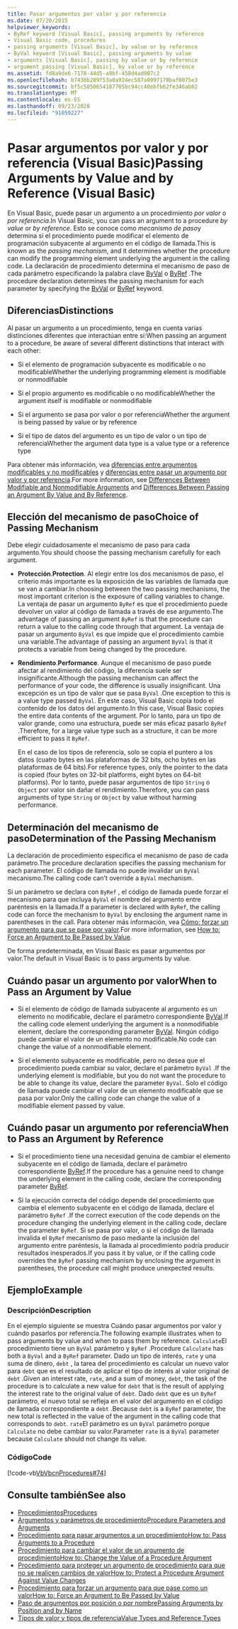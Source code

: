 ```yaml
---
title: Pasar argumentos por valor y por referencia
ms.date: 07/20/2015
helpviewer_keywords:
- ByRef keyword [Visual Basic], passing arguments by reference
- Visual Basic code, procedures
- passing arguments [Visual Basic], by value or by reference
- ByVal keyword [Visual Basic], passing arguments by value
- arguments [Visual Basic], passing by value or by reference
- argument passing [Visual Basic], by value or by reference
ms.assetid: fd8a9de6-7178-44d5-a9bf-458d4ad907c2
ms.openlocfilehash: b7430b209f53a0a924ec587a0097178baf0075e3
ms.sourcegitcommit: bf5c5850654187705bc94cc40ebfb62fe346ab02
ms.translationtype: MT
ms.contentlocale: es-ES
ms.lasthandoff: 09/23/2020
ms.locfileid: "91059227"
---
```

# <a name="passing-arguments-by-value-and-by-reference-visual-basic"></a><span data-ttu-id="87be9-102">Pasar argumentos por valor y por referencia (Visual Basic)</span><span class="sxs-lookup"><span data-stu-id="87be9-102">Passing Arguments by Value and by Reference (Visual Basic)</span></span>

<span data-ttu-id="87be9-103">En Visual Basic, puede pasar un argumento a un procedimiento *por valor* o *por referencia*.</span><span class="sxs-lookup"><span data-stu-id="87be9-103">In Visual Basic, you can pass an argument to a procedure *by value* or *by reference*.</span></span> <span data-ttu-id="87be9-104">Esto se conoce como *mecanismo de paso*y determina si el procedimiento puede modificar el elemento de programación subyacente al argumento en el código de llamada.</span><span class="sxs-lookup"><span data-stu-id="87be9-104">This is known as the *passing mechanism*, and it determines whether the procedure can modify the programming element underlying the argument in the calling code.</span></span> <span data-ttu-id="87be9-105">La declaración de procedimiento determina el mecanismo de paso de cada parámetro especificando la palabra clave [ByVal](../../../language-reference/modifiers/byval.md) o [ByRef](../../../language-reference/modifiers/byref.md) .</span><span class="sxs-lookup"><span data-stu-id="87be9-105">The procedure declaration determines the passing mechanism for each parameter by specifying the [ByVal](../../../language-reference/modifiers/byval.md) or [ByRef](../../../language-reference/modifiers/byref.md) keyword.</span></span>  
  
## <a name="distinctions"></a><span data-ttu-id="87be9-106">Diferencias</span><span class="sxs-lookup"><span data-stu-id="87be9-106">Distinctions</span></span>  

 <span data-ttu-id="87be9-107">Al pasar un argumento a un procedimiento, tenga en cuenta varias distinciones diferentes que interactúan entre sí:</span><span class="sxs-lookup"><span data-stu-id="87be9-107">When passing an argument to a procedure, be aware of several different distinctions that interact with each other:</span></span>  
  
- <span data-ttu-id="87be9-108">Si el elemento de programación subyacente es modificable o no modificable</span><span class="sxs-lookup"><span data-stu-id="87be9-108">Whether the underlying programming element is modifiable or nonmodifiable</span></span>  
  
- <span data-ttu-id="87be9-109">Si el propio argumento es modificable o no modificable</span><span class="sxs-lookup"><span data-stu-id="87be9-109">Whether the argument itself is modifiable or nonmodifiable</span></span>  
  
- <span data-ttu-id="87be9-110">Si el argumento se pasa por valor o por referencia</span><span class="sxs-lookup"><span data-stu-id="87be9-110">Whether the argument is being passed by value or by reference</span></span>  
  
- <span data-ttu-id="87be9-111">Si el tipo de datos del argumento es un tipo de valor o un tipo de referencia</span><span class="sxs-lookup"><span data-stu-id="87be9-111">Whether the argument data type is a value type or a reference type</span></span>  
  
 <span data-ttu-id="87be9-112">Para obtener más información, vea [diferencias entre argumentos modificables y no modificables](./differences-between-modifiable-and-nonmodifiable-arguments.md) y [diferencias entre pasar un argumento por valor y por referencia](./differences-between-passing-an-argument-by-value-and-by-reference.md).</span><span class="sxs-lookup"><span data-stu-id="87be9-112">For more information, see [Differences Between Modifiable and Nonmodifiable Arguments](./differences-between-modifiable-and-nonmodifiable-arguments.md) and [Differences Between Passing an Argument By Value and By Reference](./differences-between-passing-an-argument-by-value-and-by-reference.md).</span></span>  
  
## <a name="choice-of-passing-mechanism"></a><span data-ttu-id="87be9-113">Elección del mecanismo de paso</span><span class="sxs-lookup"><span data-stu-id="87be9-113">Choice of Passing Mechanism</span></span>  

 <span data-ttu-id="87be9-114">Debe elegir cuidadosamente el mecanismo de paso para cada argumento.</span><span class="sxs-lookup"><span data-stu-id="87be9-114">You should choose the passing mechanism carefully for each argument.</span></span>  
  
- <span data-ttu-id="87be9-115">**Protección**.</span><span class="sxs-lookup"><span data-stu-id="87be9-115">**Protection**.</span></span> <span data-ttu-id="87be9-116">Al elegir entre los dos mecanismos de paso, el criterio más importante es la exposición de las variables de llamada que se van a cambiar.</span><span class="sxs-lookup"><span data-stu-id="87be9-116">In choosing between the two passing mechanisms, the most important criterion is the exposure of calling variables to change.</span></span> <span data-ttu-id="87be9-117">La ventaja de pasar un argumento `ByRef` es que el procedimiento puede devolver un valor al código de llamada a través de ese argumento.</span><span class="sxs-lookup"><span data-stu-id="87be9-117">The advantage of passing an argument `ByRef` is that the procedure can return a value to the calling code through that argument.</span></span> <span data-ttu-id="87be9-118">La ventaja de pasar un argumento `ByVal` es que impide que el procedimiento cambie una variable.</span><span class="sxs-lookup"><span data-stu-id="87be9-118">The advantage of passing an argument `ByVal` is that it protects a variable from being changed by the procedure.</span></span>  
  
- <span data-ttu-id="87be9-119">**Rendimiento**.</span><span class="sxs-lookup"><span data-stu-id="87be9-119">**Performance**.</span></span> <span data-ttu-id="87be9-120">Aunque el mecanismo de paso puede afectar al rendimiento del código, la diferencia suele ser insignificante.</span><span class="sxs-lookup"><span data-stu-id="87be9-120">Although the passing mechanism can affect the performance of your code, the difference is usually insignificant.</span></span> <span data-ttu-id="87be9-121">Una excepción es un tipo de valor que se pasa `ByVal` .</span><span class="sxs-lookup"><span data-stu-id="87be9-121">One exception to this is a value type passed `ByVal`.</span></span> <span data-ttu-id="87be9-122">En este caso, Visual Basic copia todo el contenido de los datos del argumento.</span><span class="sxs-lookup"><span data-stu-id="87be9-122">In this case, Visual Basic copies the entire data contents of the argument.</span></span> <span data-ttu-id="87be9-123">Por lo tanto, para un tipo de valor grande, como una estructura, puede ser más eficaz pasarlo `ByRef` .</span><span class="sxs-lookup"><span data-stu-id="87be9-123">Therefore, for a large value type such as a structure, it can be more efficient to pass it `ByRef`.</span></span>  
  
     <span data-ttu-id="87be9-124">En el caso de los tipos de referencia, solo se copia el puntero a los datos (cuatro bytes en las plataformas de 32 bits, ocho bytes en las plataformas de 64 bits).</span><span class="sxs-lookup"><span data-stu-id="87be9-124">For reference types, only the pointer to the data is copied (four bytes on 32-bit platforms, eight bytes on 64-bit platforms).</span></span> <span data-ttu-id="87be9-125">Por lo tanto, puede pasar argumentos de tipo `String` o `Object` por valor sin dañar el rendimiento.</span><span class="sxs-lookup"><span data-stu-id="87be9-125">Therefore, you can pass arguments of type `String` or `Object` by value without harming performance.</span></span>  
  
## <a name="determination-of-the-passing-mechanism"></a><span data-ttu-id="87be9-126">Determinación del mecanismo de paso</span><span class="sxs-lookup"><span data-stu-id="87be9-126">Determination of the Passing Mechanism</span></span>  

 <span data-ttu-id="87be9-127">La declaración de procedimiento especifica el mecanismo de paso de cada parámetro.</span><span class="sxs-lookup"><span data-stu-id="87be9-127">The procedure declaration specifies the passing mechanism for each parameter.</span></span> <span data-ttu-id="87be9-128">El código de llamada no puede invalidar un `ByVal` mecanismo.</span><span class="sxs-lookup"><span data-stu-id="87be9-128">The calling code can't override a `ByVal` mechanism.</span></span>  
  
 <span data-ttu-id="87be9-129">Si un parámetro se declara con `ByRef` , el código de llamada puede forzar el mecanismo para que incluya `ByVal` el nombre del argumento entre paréntesis en la llamada.</span><span class="sxs-lookup"><span data-stu-id="87be9-129">If a parameter is declared with `ByRef`, the calling code can force the mechanism to `ByVal` by enclosing the argument name in parentheses in the call.</span></span> <span data-ttu-id="87be9-130">Para obtener más información, vea [Cómo: forzar un argumento para que se pase por valor](./how-to-force-an-argument-to-be-passed-by-value.md).</span><span class="sxs-lookup"><span data-stu-id="87be9-130">For more information, see [How to: Force an Argument to Be Passed by Value](./how-to-force-an-argument-to-be-passed-by-value.md).</span></span>  
  
 <span data-ttu-id="87be9-131">De forma predeterminada, en Visual Basic es pasar argumentos por valor.</span><span class="sxs-lookup"><span data-stu-id="87be9-131">The default in Visual Basic is to pass arguments by value.</span></span>  
  
## <a name="when-to-pass-an-argument-by-value"></a><span data-ttu-id="87be9-132">Cuándo pasar un argumento por valor</span><span class="sxs-lookup"><span data-stu-id="87be9-132">When to Pass an Argument by Value</span></span>  
  
- <span data-ttu-id="87be9-133">Si el elemento de código de llamada subyacente al argumento es un elemento no modificable, declare el parámetro correspondiente [ByVal](../../../language-reference/modifiers/byval.md).</span><span class="sxs-lookup"><span data-stu-id="87be9-133">If the calling code element underlying the argument is a nonmodifiable element, declare the corresponding parameter [ByVal](../../../language-reference/modifiers/byval.md).</span></span> <span data-ttu-id="87be9-134">Ningún código puede cambiar el valor de un elemento no modificable.</span><span class="sxs-lookup"><span data-stu-id="87be9-134">No code can change the value of a nonmodifiable element.</span></span>  
  
- <span data-ttu-id="87be9-135">Si el elemento subyacente es modificable, pero no desea que el procedimiento pueda cambiar su valor, declare el parámetro `ByVal` .</span><span class="sxs-lookup"><span data-stu-id="87be9-135">If the underlying element is modifiable, but you do not want the procedure to be able to change its value, declare the parameter `ByVal`.</span></span> <span data-ttu-id="87be9-136">Solo el código de llamada puede cambiar el valor de un elemento modificable que se pasa por valor.</span><span class="sxs-lookup"><span data-stu-id="87be9-136">Only the calling code can change the value of a modifiable element passed by value.</span></span>  
  
## <a name="when-to-pass-an-argument-by-reference"></a><span data-ttu-id="87be9-137">Cuándo pasar un argumento por referencia</span><span class="sxs-lookup"><span data-stu-id="87be9-137">When to Pass an Argument by Reference</span></span>  
  
- <span data-ttu-id="87be9-138">Si el procedimiento tiene una necesidad genuina de cambiar el elemento subyacente en el código de llamada, declare el parámetro correspondiente [ByRef](../../../language-reference/modifiers/byref.md).</span><span class="sxs-lookup"><span data-stu-id="87be9-138">If the procedure has a genuine need to change the underlying element in the calling code, declare the corresponding parameter [ByRef](../../../language-reference/modifiers/byref.md).</span></span>  
  
- <span data-ttu-id="87be9-139">Si la ejecución correcta del código depende del procedimiento que cambia el elemento subyacente en el código de llamada, declare el parámetro `ByRef` .</span><span class="sxs-lookup"><span data-stu-id="87be9-139">If the correct execution of the code depends on the procedure changing the underlying element in the calling code, declare the parameter `ByRef`.</span></span> <span data-ttu-id="87be9-140">Si se pasa por valor, o si el código de llamada invalida el `ByRef` mecanismo de paso mediante la inclusión del argumento entre paréntesis, la llamada al procedimiento podría producir resultados inesperados.</span><span class="sxs-lookup"><span data-stu-id="87be9-140">If you pass it by value, or if the calling code overrides the `ByRef` passing mechanism by enclosing the argument in parentheses, the procedure call might produce unexpected results.</span></span>  
  
## <a name="example"></a><span data-ttu-id="87be9-141">Ejemplo</span><span class="sxs-lookup"><span data-stu-id="87be9-141">Example</span></span>  
  
### <a name="description"></a><span data-ttu-id="87be9-142">Descripción</span><span class="sxs-lookup"><span data-stu-id="87be9-142">Description</span></span>  

 <span data-ttu-id="87be9-143">En el ejemplo siguiente se muestra Cuándo pasar argumentos por valor y cuándo pasarlos por referencia.</span><span class="sxs-lookup"><span data-stu-id="87be9-143">The following example illustrates when to pass arguments by value and when to pass them by reference.</span></span> <span data-ttu-id="87be9-144">`Calculate`El procedimiento tiene un `ByVal` parámetro y `ByRef` .</span><span class="sxs-lookup"><span data-stu-id="87be9-144">Procedure `Calculate` has both a `ByVal` and a `ByRef` parameter.</span></span> <span data-ttu-id="87be9-145">Dado un tipo de interés, `rate` y una suma de dinero, `debt` , la tarea del procedimiento es calcular un nuevo valor para `debt` que es el resultado de aplicar el tipo de interés al valor original de `debt` .</span><span class="sxs-lookup"><span data-stu-id="87be9-145">Given an interest rate, `rate`, and a sum of money, `debt`, the task of the procedure is to calculate a new value for `debt` that is the result of applying the interest rate to the original value of `debt`.</span></span> <span data-ttu-id="87be9-146">Dado `debt` que es un `ByRef` parámetro, el nuevo total se refleja en el valor del argumento en el código de llamada correspondiente a `debt` .</span><span class="sxs-lookup"><span data-stu-id="87be9-146">Because `debt` is a `ByRef` parameter, the new total is reflected in the value of the argument in the calling code that corresponds to `debt`.</span></span> <span data-ttu-id="87be9-147">`rate`El parámetro es un `ByVal` parámetro porque `Calculate` no debe cambiar su valor.</span><span class="sxs-lookup"><span data-stu-id="87be9-147">Parameter `rate` is a `ByVal` parameter because `Calculate` should not change its value.</span></span>  
  
### <a name="code"></a><span data-ttu-id="87be9-148">Código</span><span class="sxs-lookup"><span data-stu-id="87be9-148">Code</span></span>  

 [!code-vb[VbVbcnProcedures#74](~/samples/snippets/visualbasic/VS_Snippets_VBCSharp/VbVbcnProcedures/VB/Class2.vb#74)]  
  
## <a name="see-also"></a><span data-ttu-id="87be9-149">Consulte también</span><span class="sxs-lookup"><span data-stu-id="87be9-149">See also</span></span>

- [<span data-ttu-id="87be9-150">Procedimientos</span><span class="sxs-lookup"><span data-stu-id="87be9-150">Procedures</span></span>](./index.md)
- [<span data-ttu-id="87be9-151">Argumentos y parámetros de procedimiento</span><span class="sxs-lookup"><span data-stu-id="87be9-151">Procedure Parameters and Arguments</span></span>](./procedure-parameters-and-arguments.md)
- [<span data-ttu-id="87be9-152">Procedimiento para pasar argumentos a un procedimiento</span><span class="sxs-lookup"><span data-stu-id="87be9-152">How to: Pass Arguments to a Procedure</span></span>](./how-to-pass-arguments-to-a-procedure.md)
- [<span data-ttu-id="87be9-153">Procedimiento para cambiar el valor de un argumento de procedimiento</span><span class="sxs-lookup"><span data-stu-id="87be9-153">How to: Change the Value of a Procedure Argument</span></span>](./how-to-change-the-value-of-a-procedure-argument.md)
- [<span data-ttu-id="87be9-154">Procedimiento para proteger un argumento de procedimiento para que no se realicen cambios de valor</span><span class="sxs-lookup"><span data-stu-id="87be9-154">How to: Protect a Procedure Argument Against Value Changes</span></span>](./how-to-protect-a-procedure-argument-against-value-changes.md)
- [<span data-ttu-id="87be9-155">Procedimiento para forzar un argumento para que pase como un valor</span><span class="sxs-lookup"><span data-stu-id="87be9-155">How to: Force an Argument to Be Passed by Value</span></span>](./how-to-force-an-argument-to-be-passed-by-value.md)
- [<span data-ttu-id="87be9-156">Paso de argumentos por posición o por nombre</span><span class="sxs-lookup"><span data-stu-id="87be9-156">Passing Arguments by Position and by Name</span></span>](./passing-arguments-by-position-and-by-name.md)
- [<span data-ttu-id="87be9-157">Tipos de valor y tipos de referencia</span><span class="sxs-lookup"><span data-stu-id="87be9-157">Value Types and Reference Types</span></span>](../data-types/value-types-and-reference-types.md)
